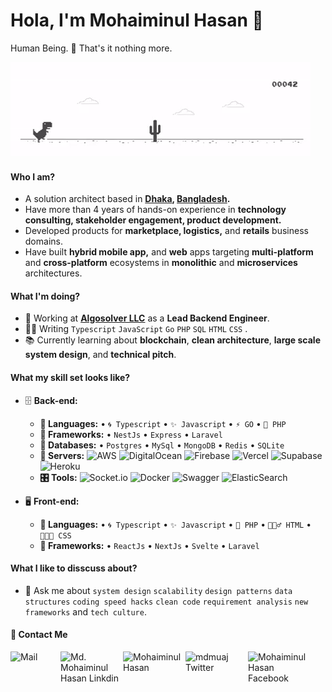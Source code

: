 
# Hola, I'm Mohaiminul Hasan 👋
Human Being. 👨  That's it nothing more.

![Bored](https://raw.githubusercontent.com/mdmuaj13/mdmuaj13/master/files/dino.gif "Bored !")

#### Who I am?
- A solution architect based in **[Dhaka](https://en.wikipedia.org/wiki/Dhaka), [Bangladesh](https://en.wikipedia.org/wiki/Bangladesh).** 
- Have more than 4 years of hands-on experience in **technology consulting, stakeholder engagement, product development.**
- Developed products for **marketplace, logistics,** and **retails** business domains.
- Have built **hybrid mobile app,** and **web** apps targeting **multi-platform** and **cross-platform** ecosystems in **monolithic** and **microservices** architectures.

#### What I'm doing?
- 🏢 Working at **[Algosolver LLC](https://algosolver.com/)** as a **Lead Backend Engineer**.
- 👨‍💻 Writing `Typescript` `JavaScript` `Go` `PHP` `SQL` `HTML` `CSS` .
- 📚 Currently learning about **blockchain**, **clean architecture**, **large scale system design**, and **technical pitch**.



#### What my skill set looks like?
- 🗄️ **Back-end:**
    - **📜 Languages:** • `🌀 Typescript` • `✨ Javascript` • `⚡ GO` • `🧩 PHP`
    - **🔭 Frameworks:** • `NestJs` • `Express` • `Laravel`
    - **💾 Databases:** • `Postgres` • `MySql` • `MongoDB` • `Redis` • `SQLite`  
    - **🔌 Servers:** ![AWS](https://img.shields.io/badge/AWS-%23FF9900.svg?style=for-the-badge&logo=amazon-aws&logoColor=white) ![DigitalOcean](https://img.shields.io/badge/DigitalOcean-%230167ff.svg?style=for-the-badge&logo=digitalOcean&logoColor=white) ![Firebase](https://img.shields.io/badge/firebase-%23039BE5.svg?style=for-the-badge&logo=firebase) ![Vercel](https://img.shields.io/badge/vercel-%23000000.svg?style=for-the-badge&logo=vercel&logoColor=white)  ![Supabase](https://img.shields.io/badge/Supabase-3ECF8E?style=for-the-badge&logo=supabase&logoColor=white) ![Heroku](https://img.shields.io/badge/heroku-%23430098.svg?style=for-the-badge&logo=heroku&logoColor=white)
    - **🎛 Tools:** ![Socket.io](https://img.shields.io/badge/Socket.io-black?style=for-the-badge&logo=socket.io&badgeColor=010101) ![Docker](https://img.shields.io/badge/docker-%230db7ed.svg?style=for-the-badge&logo=docker&logoColor=white) ![Swagger](https://img.shields.io/badge/-Swagger-%23Clojure?style=for-the-badge&logo=swagger&logoColor=white)  ![ElasticSearch](https://img.shields.io/badge/-ElasticSearch-005571?style=for-the-badge&logo=elasticsearch)

- 🖥 **Front-end:** 
    - **📜 Languages:** • `🌀 Typescript` • `✨ Javascript` • `🧩 PHP` • `🧚🏻‍♂️ HTML` • `👨🏻‍🎨 CSS`
    - **🔭 Frameworks:** • `ReactJs` • `NextJs` • `Svelte`  • `Laravel` 
    
<!--     - **🔌 Communication protocols:** • -->


#### What I like to disscuss about? 
- 💬 Ask me about `system design` `scalability` `design patterns` `data structures` `coding speed hacks` `clean code` `requirement analysis` `new frameworks` and `tech culture`.

<!-- ![Programming Info](https://raw.githubusercontent.com/mdmuaj13/mdmuaj13/master/files/info.png "Programming Info") -->

#### 🙋 Contact Me


<a href="mailto:iammuaj@gmail.com">
    <img align="left" alt="Mail " width="80px" src="https://img.shields.io/badge/Gmail-D14836?style=for-the-badge&logo=gmail&logoColor=white" />
</a>

<a href="https://www.linkedin.com/in/md-mohaiminul-hasan/">
    <img align="left" alt="Md. Mohaiminul Hasan Linkdin" width="100px" src="https://img.shields.io/badge/linkedin-%230077B5.svg?style=for-the-badge&logo=linkedin&logoColor=white" />
</a>  

<a href="https://mohaiminul.info/">
    <img align="left" alt="Mohaiminul Hasan" width="100px" src="https://img.shields.io/badge/Firefox-FF7139?style=for-the-badge&logo=Firefox-Browser&logoColor=white" />
</a>

<a href="https://twitter.com/mdmuaj">
    <img align="left" alt="mdmuaj Twitter" width="100px" src="https://img.shields.io/badge/Twitter-%231DA1F2.svg?style=for-the-badge&logo=Twitter&logoColor=white" />
</a> 

<a href="https://www.facebook.com/mhmuaj">
    <img align="left" alt="Mohaiminul Hasan Facebook" width="100px" src="https://img.shields.io/badge/Facebook-%231877F2.svg?style=for-the-badge&logo=Facebook&logoColor=white)" />
</a> 

</br> 


